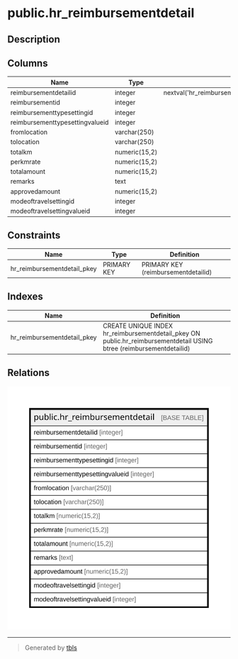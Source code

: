 # public.hr_reimbursementdetail

## Description

## Columns

| Name | Type | Default | Nullable | Children | Parents | Comment |
| ---- | ---- | ------- | -------- | -------- | ------- | ------- |
| reimbursementdetailid | integer | nextval('hr_reimbursementdetail_reimbursementdetailid_seq'::regclass) | false |  |  |  |
| reimbursementid | integer |  | true |  |  |  |
| reimbursementtypesettingid | integer |  | true |  |  |  |
| reimbursementtypesettingvalueid | integer |  | true |  |  |  |
| fromlocation | varchar(250) |  | true |  |  |  |
| tolocation | varchar(250) |  | true |  |  |  |
| totalkm | numeric(15,2) |  | true |  |  |  |
| perkmrate | numeric(15,2) |  | true |  |  |  |
| totalamount | numeric(15,2) |  | true |  |  |  |
| remarks | text |  | true |  |  |  |
| approvedamount | numeric(15,2) |  | true |  |  |  |
| modeoftravelsettingid | integer |  | true |  |  |  |
| modeoftravelsettingvalueid | integer |  | true |  |  |  |

## Constraints

| Name | Type | Definition |
| ---- | ---- | ---------- |
| hr_reimbursementdetail_pkey | PRIMARY KEY | PRIMARY KEY (reimbursementdetailid) |

## Indexes

| Name | Definition |
| ---- | ---------- |
| hr_reimbursementdetail_pkey | CREATE UNIQUE INDEX hr_reimbursementdetail_pkey ON public.hr_reimbursementdetail USING btree (reimbursementdetailid) |

## Relations

![er](public.hr_reimbursementdetail.svg)

---

> Generated by [tbls](https://github.com/k1LoW/tbls)
